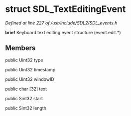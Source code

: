 # struct SDL_TextEditingEvent

*Defined at line 227 of /usr/include/SDL2/SDL_events.h*



**brief** Keyboard text editing event structure (event.edit.*)



## Members

public Uint32 type

public Uint32 timestamp

public Uint32 windowID

public char [32] text

public Sint32 start

public Sint32 length



